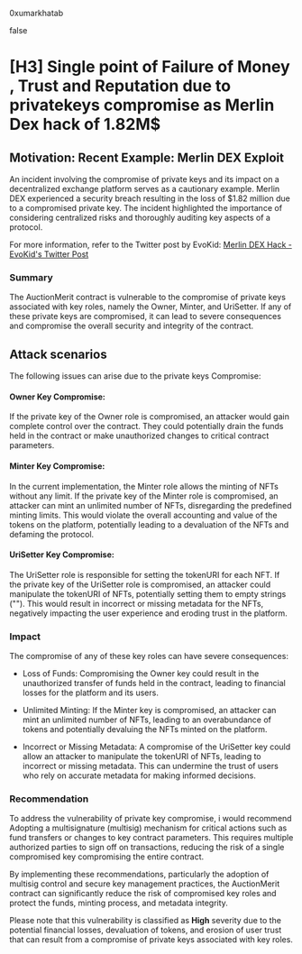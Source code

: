 0xumarkhatab

false

# [H3] Single point of Failure of Money , Trust and Reputation due to privatekeys compromise as Merlin Dex hack of 1.82M$

## Motivation: Recent Example: Merlin DEX Exploit

An incident involving the compromise of private keys and its impact on a decentralized exchange platform serves as a cautionary example. Merlin DEX experienced a security breach resulting in the loss of $1.82 million due to a compromised private key. The incident highlighted the importance of considering centralized risks and thoroughly auditing key aspects of a protocol.

For more information, refer to the Twitter post by EvoKid: [Merlin DEX Hack - EvoKid's Twitter Post](https://twitter.com/CryptosUni/status/1672958215875710976?s=20)

### Summary

The AuctionMerit contract is vulnerable to the compromise of private keys associated with key roles, namely the Owner, Minter, and UriSetter. If any of these private keys are compromised, it can lead to severe consequences and compromise the overall security and integrity of the contract.

## Attack scenarios
The following issues can arise due to the private keys Compromise:

#### Owner Key Compromise:
If the private key of the Owner role is compromised, an attacker would gain complete control over the contract. They could potentially drain the funds held in the contract or make unauthorized changes to critical contract parameters.

#### Minter Key Compromise:
In the current implementation, the Minter role allows the minting of NFTs without any limit. If the private key of the Minter role is compromised, an attacker can mint an unlimited number of NFTs, disregarding the predefined minting limits. This would violate the overall accounting and value of the tokens on the platform, potentially leading to a devaluation of the NFTs and defaming the protocol.

#### UriSetter Key Compromise:
The UriSetter role is responsible for setting the tokenURI for each NFT. If the private key of the UriSetter role is compromised, an attacker could manipulate the tokenURI of NFTs, potentially setting them to empty strings (""). This would result in incorrect or missing metadata for the NFTs, negatively impacting the user experience and eroding trust in the platform.


### Impact

The compromise of any of these key roles can have severe consequences:

- Loss of Funds: Compromising the Owner key could result in the unauthorized transfer of funds held in the contract, leading to financial losses for the platform and its users.

- Unlimited Minting: If the Minter key is compromised, an attacker can mint an unlimited number of NFTs, leading to an overabundance of tokens and potentially devaluing the NFTs minted on the platform.

- Incorrect or Missing Metadata: A compromise of the UriSetter key could allow an attacker to manipulate the tokenURI of NFTs, leading to incorrect or missing metadata. This can undermine the trust of users who rely on accurate metadata for making informed decisions.


### Recommendation

To address the vulnerability of private key compromise, i would recommend Adopting a multisignature (multisig) mechanism for critical actions such as fund transfers or changes to key contract parameters. This requires multiple authorized parties to sign off on transactions, reducing the risk of a single compromised key compromising the entire contract.


By implementing these recommendations, particularly the adoption of multisig control and secure key management practices, the AuctionMerit contract can significantly reduce the risk of compromised key roles and protect the funds, minting process, and metadata integrity.

Please note that this vulnerability is classified as **High** severity due to the potential financial losses, devaluation of tokens, and erosion of user trust that can result from a compromise of private keys associated with key roles.
